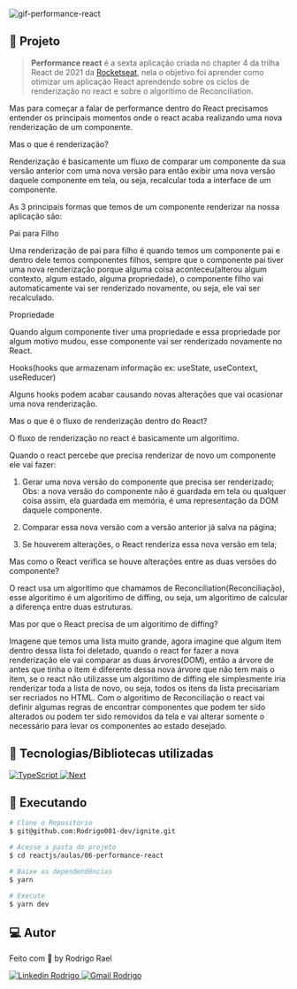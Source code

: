 ![gif-performance-react](https://github.com/Rodrigo001-dev/ignite/blob/main/reactjs/aulas/06-performance-react/.github/performance.gif)

## :page_with_curl: Projeto

> <b>Performance react</b> é a sexta aplicação criada no chapter 4 da trilha React de 2021 da [Rocketseat](https://github.com/Rocketseat), nela o objetivo foi aprender como otimizar um aplicação React aprendendo sobre os ciclos de renderização no react e sobre o algoritimo de Reconciliation.

Mas para começar a falar de performance dentro do React precisamos entender os principais momentos onde o react acaba realizando uma nova renderização de um componente.

<LINKEDIN>
Mas o que é renderização?
</LINKEDIN>

Renderização é basicamente um fluxo de comparar um componente da sua versão anterior com uma nova versão para então exibir uma nova versão daquele componente em tela, ou seja, recalcular toda a interface de um componente.

As 3 principais formas que temos de um componente renderizar na nossa aplicação são: 

Pai para Filho

Uma renderização de pai para filho é quando temos um componente pai e dentro dele temos componentes filhos, sempre que o componente pai tiver uma nova renderização
porque alguma coisa aconteceu(alterou algum contexto, algum estado, alguma propriedade), o componente filho vai automaticamente vai ser renderizado novamente, ou seja, ele vai ser recalculado.

Propriedade

Quando algum componente tiver uma propriedade e essa propriedade por algum motivo mudou, esse componente vai ser renderizado novamente no React.

Hooks(hooks que armazenam informação ex: useState, useContext, useReducer)

Alguns hooks podem acabar causando novas alterações que vai ocasionar uma nova renderização.

<LINKEDIN>
Mas o que é o fluxo de renderização dentro do React?
</LINKEDIN>

O fluxo de renderização no react é basicamente um algoritimo.

Quando o react percebe que precisa renderizar de novo um componente ele vai fazer:

1. Gerar uma nova versão do componente que precisa ser renderizado;
   Obs: a nova versão do componente não é guardada em tela ou qualquer coisa assim, ela guardada em memória, é uma representação da DOM daquele componente.

2. Comparar essa nova versão com a versão anterior já salva na página;

3. Se houverem alterações, o React renderiza essa nova versão em tela;

<LINKEDIN>
Mas como o React verifica se houve alterações entre as duas versões do componente?
</LINKEDIN>

O react usa um algoritimo que chamamos de Reconciliation(Reconciliação), esse algoritimo é um algoritimo de diffing, ou seja, um algoritimo de calcular a diferença entre duas estruturas.

<LINKEDIN>
Mas por que o React precisa de um algoritimo de diffing?
</LINKEDIN>

Imagene que temos uma lista muito grande, agora imagine que algum item dentro dessa lista foi deletado, quando o react for fazer a nova renderização ele vai comparar as duas árvores(DOM), então a árvore de antes que tinha o item é diferente dessa nova árvore que não tem mais o item, se o react não utilizasse um algoritimo de diffing ele simplesmente iria renderizar toda a lista de novo, ou seja, todos os itens da lista precisariam ser recriados no HTML. Com o algoritimo de Reconciliação o react vai definir algumas regras de encontrar componentes que podem ter sido alterados ou podem ter sido removidos da tela e vai alterar somente o necessário para levar os componentes ao estado desejado.

## 🚀 Tecnologias/Bibliotecas utilizadas

<a href="https://www.typescriptlang.org/" target="_blank"> <img src="https://img.shields.io/badge/-TypeScript-3178C6?style=flat-square&logo=TypeScript&logoColor=white" alt="TypeScript"> </a>
<a href="https://nextjs.org/" target="_blank"> <img src="https://img.shields.io/badge/Next-black?style=flat-square&logo=next.js&logoColor=white" alt="Next"> </a>

## :construction_worker: Executando

```bash
# Clone o Repositório
$ git@github.com:Rodrigo001-dev/ignite.git
```

```bash
# Acesse a pasta do projeto
$ cd reactjs/aulas/06-performance-react
```

```bash
# Baixe as dependendências
$ yarn
```

```bash
# Execute
$ yarn dev
```

## 💻 Autor

Feito com 💜 by Rodrigo Rael

<a href="https://www.linkedin.com/in/rodrigo-rael-a7a4b51a9/" target="_blank"> <img src="https://img.shields.io/badge/-RodrigoRael-blue?style=flat-square&logo=Linkedin&logoColor=white&link=https" alt="Linkedin Rodrigo"> </a>
<a href="https://img.shields.io/badge/-rodrigorael53@gmail.com-c14438?style=flat-square&logo=Gmail&logoColor=white&link=mailto:rodrigorael53@gmail.com" target="_blank"> <img src="https://img.shields.io/badge/-rodrigorael53@gmail.com-c14438?style=flat-square&logo=Gmail&logoColor=white&link=mailto:rodrigorael53@gmail.com" alt="Gmail Rodrigo"> </a>
